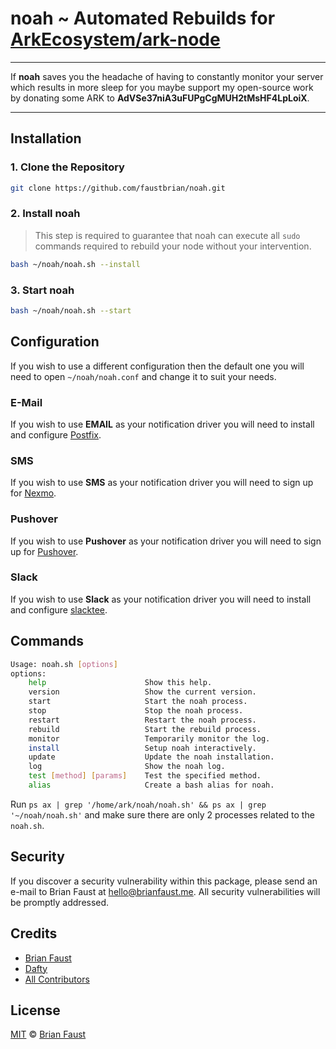 # noah ~ Automated Rebuilds for [ArkEcosystem/ark-node](https://github.com/ArkEcosystem/ark-node)

---

If **noah** saves you the headache of having to constantly monitor your server which results in more sleep for you maybe support my open-source work by donating some ARK to **AdVSe37niA3uFUPgCgMUH2tMsHF4LpLoiX**.

---

## Installation

### 1. Clone the Repository

```bash
git clone https://github.com/faustbrian/noah.git
```

### 2. Install noah

> This step is required to guarantee that noah can execute all `sudo` commands required to rebuild your node without your intervention.

```bash
bash ~/noah/noah.sh --install
```

### 3. Start noah

```bash
bash ~/noah/noah.sh --start
```

## Configuration

If you wish to use a different configuration then the default one you will need to open `~/noah/noah.conf` and change it to suit your needs.

### E-Mail

If you wish to use **EMAIL** as your notification driver you will need to install and configure [Postfix](https://digitalocean.com/community/tutorials/how-to-install-and-configure-postfix-on-ubuntu-16-04).

### SMS

If you wish to use **SMS** as your notification driver you will need to sign up for [Nexmo](https://nexmo.com).

### Pushover

If you wish to use **Pushover** as your notification driver you will need to sign up for [Pushover](https://pushover.net).

### Slack

If you wish to use **Slack** as your notification driver you will need to install and configure [slacktee](https://github.com/course-hero/slacktee).

## Commands

```bash
Usage: noah.sh [options]
options:
    help                      Show this help.
    version                   Show the current version.
    start                     Start the noah process.
    stop                      Stop the noah process.
    restart                   Restart the noah process.
    rebuild                   Start the rebuild process.
    monitor                   Temporarily monitor the log.
    install                   Setup noah interactively.
    update                    Update the noah installation.
    log                       Show the noah log.
    test [method] [params]    Test the specified method.
    alias                     Create a bash alias for noah.
```

Run `ps ax | grep '/home/ark/noah/noah.sh' && ps ax | grep '~/noah/noah.sh'` and make sure there are only 2 processes related to the `noah.sh`.

## Security

If you discover a security vulnerability within this package, please send an e-mail to Brian Faust at hello@brianfaust.me. All security vulnerabilities will be promptly addressed.

## Credits

- [Brian Faust](https://github.com/faustbrian)
- [Dafty](https://github.com/dafty)
- [All Contributors](../../contributors)

## License

[MIT](LICENSE) © [Brian Faust](https://brianfaust.me)
